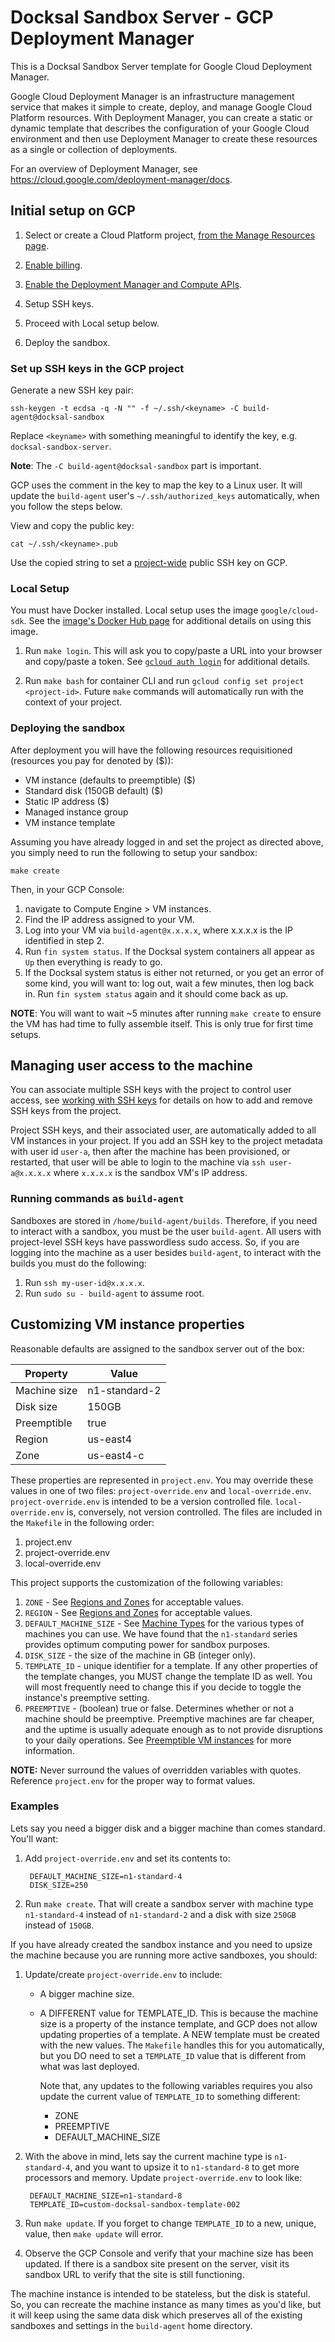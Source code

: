 # Docksal Sandbox Server - GCP Deployment Manager

This is a Docksal Sandbox Server template for Google Cloud Deployment Manager.

Google Cloud Deployment Manager is an infrastructure management service that makes it simple to create, deploy,
and manage Google Cloud Platform resources. With Deployment Manager, you can create a static or dynamic template
that describes the configuration of your Google Cloud environment and then use Deployment Manager to create these
resources as a single or collection of deployments.

For an overview of Deployment Manager, see https://cloud.google.com/deployment-manager/docs.

## Initial setup on GCP

1. Select or create a Cloud Platform project, [from the Manage Resources page](https://console.cloud.google.com/cloud-resource-manager).

1. [Enable billing](https://support.google.com/cloud/answer/6293499#enable-billing).

1. [Enable the Deployment Manager and Compute APIs](https://console.cloud.google.com/flows/enableapi?apiid=deploymentmanager,compute_component).

1. Setup SSH keys.

1. Proceed with Local setup below.

1. Deploy the sandbox.

### Set up SSH keys in the GCP project

Generate a new SSH key pair:

    ssh-keygen -t ecdsa -q -N "" -f ~/.ssh/<keyname> -C build-agent@docksal-sandbox

Replace `<keyname>` with something meaningful to identify the key, e.g. `docksal-sandbox-server`.

**Note**: The `-C build-agent@docksal-sandbox` part is important.

GCP uses the comment in the key to map the key to a Linux user. It will update the `build-agent` user's
`~/.ssh/authorized_keys` automatically, when you follow the steps below.

View and copy the public key:

    cat ~/.ssh/<keyname>.pub

Use the copied string to set a [project-wide](https://cloud.google.com/compute/docs/instances/adding-removing-ssh-keys#project-wide) public SSH key on GCP.

### Local Setup

You must have Docker installed. Local setup uses the image `google/cloud-sdk`. See the [image's Docker Hub page](https://hub.docker.com/r/google/cloud-sdk) for additional details on using this image.

1. Run `make login`. This will ask you to copy/paste a URL into your browser and copy/paste a token. See [`gcloud auth login`](https://cloud.google.com/sdk/gcloud/reference/auth/login) for additional details.

1. Run `make bash` for container CLI and run `gcloud config set project <project-id>`. Future `make`  commands will automatically run with the context of your project.

### Deploying the sandbox

After deployment you will have the following resources requisitioned (resources you pay for denoted by ($)):

- VM instance (defaults to preemptible) ($)
- Standard disk (150GB default) ($)
- Static IP address ($)
- Managed instance group
- VM instance template

Assuming you have already logged in and set the project as directed above, you simply need to run the following to setup your sandbox:

    make create

Then, in your GCP Console:

1. navigate to Compute Engine > VM instances.
1. Find the IP address assigned to your VM.
1. Log into your VM via `build-agent@x.x.x.x`, where x.x.x.x is the IP identified in step 2.
1. Run `fin system status`. If the Docksal system containers all appear as `Up` then everything is ready to go.
1. If the Docksal system status is either not returned, or you get an error of some kind, you will want to: log out, wait a few minutes, then log back in. Run `fin system status` again and it should come back as up.

**NOTE**: You will want to wait ~5 minutes after running `make create` to ensure the VM has had time to fully assemble itself. This is only true for first time setups.

## Managing user access to the machine

You can associate multiple SSH keys with the project to control user access, see [working with SSH keys](https://cloud.google.com/compute/docs/instances/adding-removing-ssh-keys) for details on how to add and remove SSH keys from the project.

Project SSH keys, and their associated user, are automatically added to all VM instances in your project. If you add an SSH key to the project metadata with user id `user-a`, then after the machine has been provisioned, or restarted, that user will be able to login to the machine via `ssh user-a@x.x.x.x` where `x.x.x.x` is the sandbox VM's IP address.

### Running commands as `build-agent`

Sandboxes are stored in `/home/build-agent/builds`. Therefore, if you need to interact with a sandbox, you must be the user `build-agent`. All users with project-level SSH keys have passwordless sudo access. So, if you are logging into the machine as a user besides `build-agent`, to interact with the builds you must do the following:

1. Run `ssh my-user-id@x.x.x.x`.
1. Run `sudo su - build-agent` to assume root.

## Customizing VM instance properties

Reasonable defaults are assigned to the sandbox server out of the box:

| Property     | Value         |
|--------------|---------------|
| Machine size | n1-standard-2 |
| Disk size    | 150GB         |
| Preemptible  | true          |
| Region       | us-east4      |
| Zone         | us-east4-c    |

These properties are represented in `project.env`. You may override these values in one of two files: `project-override.env` and `local-override.env`. `project-override.env` is intended to be a version controlled file. `local-override.env` is, conversely, not version controlled. The files are included in the `Makefile` in the following order:

1. project.env
1. project-override.env
1. local-override.env

This project supports the customization of the following variables:

1. `ZONE` - See [Regions and Zones](https://cloud.google.com/compute/docs/regions-zones) for acceptable values.
1. `REGION` - See [Regions and Zones](https://cloud.google.com/compute/docs/regions-zones) for acceptable values.
1. `DEFAULT_MACHINE_SIZE` - See [Machine Types](https://cloud.google.com/compute/docs/machine-types) for the various types of machines you can use. We have found that the `n1-standard` series provides optimum computing power for sandbox purposes.
1. `DISK_SIZE` - the size of the machine in GB (integer only).
1. `TEMPLATE_ID` - unique identifier for a template. If any other properties of the template changes, you MUST change the template ID as well. You will most frequently need to change this if you decide to toggle the instance's preemptive setting.
1. `PREEMPTIVE` - (boolean) true or false. Determines whether or not a machine should be preemptive. Preemptive machines are far cheaper, and the uptime is usually adequate enough as to not provide disruptions to your daily operations. See [Preemptible VM instances](https://cloud.google.com/compute/docs/instances/preemptible) for more information.

**NOTE:** Never surround the values of overridden variables with quotes. Reference `project.env` for the proper way to format values.

### Examples

Lets say you need a bigger disk and a bigger machine than comes standard. You'll want:

1. Add `project-override.env` and set its contents to:

        DEFAULT_MACHINE_SIZE=n1-standard-4
        DISK_SIZE=250

1. Run `make create`. That will create a sandbox server with machine type `n1-standard-4` instead of `n1-standard-2` and a disk with size `250GB` instead of `150GB`.

If you have already created the sandbox instance and you need to upsize the machine because you are running more active sandboxes, you should:

1. Update/create `project-override.env` to include:

    - A bigger machine size.
    - A DIFFERENT value for TEMPLATE_ID. This is because the machine size is a property of the instance template, and GCP does not allow updating properties of a template. A NEW template must be created with the new values. The `Makefile` handles this for you automatically, but you DO need to set a `TEMPLATE_ID` value that is different from what was last deployed.

        Note that, any updates to the following variables requires you also update the current value of `TEMPLATE_ID` to something different:

        - ZONE
        - PREEMPTIVE
        - DEFAULT_MACHINE_SIZE

1. With the above in mind, lets say the current machine type is `n1-standard-4`, and you want to upsize it to `n1-standard-8` to get more processors and memory. Update `project-override.env` to look like:

        DEFAULT_MACHINE_SIZE=n1-standard-8
        TEMPLATE_ID=custom-docksal-sandbox-template-002

1. Run `make update`. If you forget to change `TEMPLATE_ID` to a new, unique, value, then `make update` will error.

1. Observe the GCP Console and verify that your machine size has been updated. If there is a sandbox site present on the server, visit its sandbox URL to verify that the site is still functioning.

The machine instance is intended to be stateless, but the disk is stateful. So, you can recreate the machine instance as many times as you'd like, but it will keep using the same data disk which preserves all of the existing sandboxes and settings in the `build-agent` home directory.
